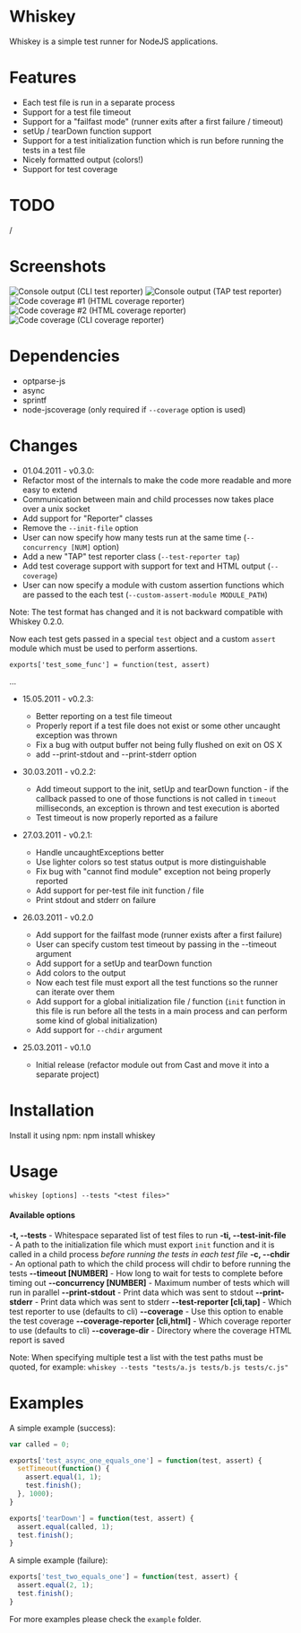 Whiskey
=======

Whiskey is a simple test runner for NodeJS applications.

Features
========

* Each test file is run in a separate process
* Support for a test file timeout
* Support for a "failfast mode" (runner exits after a first failure / timeout)
* setUp / tearDown function support
* Support for a test initialization function which is run before running
  the tests in a test file
* Nicely formatted output (colors!)
* Support for test coverage

TODO
====

/

Screenshots
==========
![Console output (CLI test reporter)](https://img.skitch.com/20110501-m613pgd1g6fwmmqsk63myqc3hq.jpg)
![Console output (TAP test reporter)](https://img.skitch.com/20110501-diktfnj1p2d836jb4tqfueiugx.jpg)
![Code coverage #1 (HTML coverage reporter)](https://img.skitch.com/20110501-raptfh2hi5pnmuxamumm3igris.jpg)
![Code coverage #2 (HTML coverage reporter)](https://img.skitch.com/20110501-tq97b5uutnxgh1bsc374a87gb1.jpg)
![Code coverage (CLI coverage reporter)](https://img.skitch.com/20110501-jp1wcjrprxt7rbw7xfb2bejh27.jpg)

Dependencies
===========

* optparse-js
* async
* sprintf
* node-jscoverage (only required if `--coverage` option is used)

Changes
=======

* 01.04.2011 - v0.3.0:
 * Refactor most of the internals to make the code more readable and more easy
   to extend
 * Communication between main and child processes now takes place over a
   unix socket
 * Add support for "Reporter" classes
 * Remove the `--init-file` option
 * User can now specify how many tests run at the same time (`--concurrency [NUM]`
   option)
 * Add a new "TAP" test reporter class (`--test-reporter tap`)
 * Add test coverage support with support for text and HTML output (`--coverage`)
 * User can now specify a module with custom assertion functions which are
   passed to the each test (`--custom-assert-module MODULE_PATH`)

Note: The test format has changed and it is not backward compatible with
Whiskey 0.2.0.

Now each test gets passed in a special `test` object and a custom `assert`
module which must be used to perform assertions.

`exports['test_some_func'] = function(test, assert)`

...

* 15.05.2011 - v0.2.3:
  * Better reporting on a test file timeout
  * Properly report if a test file does not exist or some other
    uncaught exception was thrown
  * Fix a bug with output buffer not being fully flushed on exit
    on OS X
  * add --print-stdout and --print-stderr option

* 30.03.2011 - v0.2.2:
  * Add timeout support to the init, setUp and tearDown function -
   if the callback passed to one of those functions is not called in
   `timeout` milliseconds, an exception is thrown and test execution
   is aborted
  * Test timeout is now properly reported as a failure

* 27.03.2011 - v0.2.1:
  * Handle uncaughtExceptions better
  * Use lighter colors so test status output is more distinguishable
  * Fix bug with "cannot find module" exception not being properly reported
  * Add support for per-test file init function / file
  * Print stdout and stderr on failure

* 26.03.2011 - v0.2.0
  * Add support for the failfast mode (runner exists after a first failure)
  * User can specify custom test timeout by passing in the --timeout argument
  * Add support for a setUp and tearDown function
  * Add colors to the output
  * Now each test file must export all the test functions so the runner can
    iterate over them
  * Add support for a global initialization file / function (`init` function in
    this file is run before all the tests in a main process and can perform
    some kind of global initialization)
  * Add support for `--chdir` argument

* 25.03.2011 - v0.1.0
  * Initial release (refactor module out from Cast and move it into a separate
    project)

Installation
============

Install it using npm:
    npm install whiskey

Usage
=====

    whiskey [options] --tests "<test files>"

#### Available options

 **-t, --tests** - Whitespace separated list of test files to run
 **-ti, --test-init-file** - A path to the initialization file which must export
 `init` function and it is called in a child process *before running the tests in
 each test file*
 **-c, --chdir** - An optional path to which the child process will chdir to before
 running the tests
 **--timeout [NUMBER]** - How long to wait for tests to complete before timing
 out
 **--concurrency [NUMBER]** - Maximum number of tests which will run in parallel
 **--print-stdout** - Print data which was sent to stdout
 **--print-stderr** - Print data which was sent to stderr
 **--test-reporter [cli,tap]** - Which test reporter to use (defaults to cli)
 **--coverage** - Use this option to enable the test coverage
 **--coverage-reporter [cli,html]** - Which coverage reporter to use (defaults to cli)
 **--coverage-dir** - Directory where the coverage HTML report is saved

Note: When specifying multiple test a list with the test paths must be quoted,
for example: `whiskey --tests "tests/a.js tests/b.js tests/c.js"`

Examples
========

A simple example (success):

``` javascript
var called = 0;

exports['test_async_one_equals_one'] = function(test, assert) {
  setTimeout(function() {
    assert.equal(1, 1);
    test.finish();
  }, 1000);
}

exports['tearDown'] = function(test, assert) {
  assert.equal(called, 1);
  test.finish();
}
```

A simple example (failure):

``` javascript
exports['test_two_equals_one'] = function(test, assert) {
  assert.equal(2, 1);
  test.finish();
}
```

For more examples please check the `example` folder.
